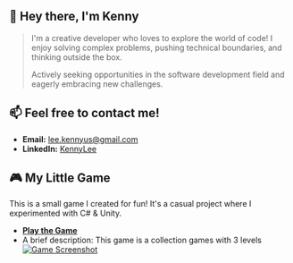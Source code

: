 <!--
## Hi there 👋
**Kenny48620/Kenny48620** is a ✨ _special_ ✨ repository because its README.md (this file) appears on your GitHub profile.

Here are some ideas to get you started:

- 🔭 I’m currently working on ...
- 🌱 I’m currently learning ...
- 👯 I’m looking to collaborate on ...
- 🤔 I’m looking for help with ...
- 💬 Ask me about ...
- 📫 How to reach me: ...
- 😄 Pronouns: ...
- ⚡ Fun fact: ...
-->


## 👋 Hey there, I'm Kenny

> I'm a creative developer who loves to explore the world of code! I enjoy solving complex problems, pushing technical boundaries, and thinking outside the box.
>
> Actively seeking opportunities in the software development field and eagerly embracing new challenges.



<!--

## ⚒️ Skills
- **Languages:** Python, Java, C#, Swift, JavaScript, C/C++
- **Frameworks & Libraries:** React, Node.js, Flask, 


## 🚀 Projects That Make Me Smile
- [**Project X**](https://github.com/Kenny48620/project-x) - 一個顛覆傳統的神奇應用。
- [**Project Y**](https://github.com/Kenny48620/project-y) - 玩轉科技與藝術的跨界嘗試。
- [**Project Z**](https://github.com/Kenny48620/project-z) - 用程式語言講故事的冒險旅程。
-->

## 📫 Feel free to contact me!
- **Email:** [lee.kennyus@gmail.com](mailto:lee.kennyus@gmail.com)
- **LinkedIn:** [KennyLee](https://www.linkedin.com/in/kaichunlee/)

## 🎮 My Little Game
This is a small game I created for fun! It's a casual project where I experimented with C# & Unity.  
- **[Play the Game](https://play.unity.com/en/games/2e112adc-236d-4a71-acfb-29c5d3d8164e/mca2-kaichun-lee-kenny)**  
- A brief description: This game is a collection games with 3 levels
[![Game Screenshot](https://raw.githubusercontent.com/Kenny48620/Kenny48620/main/image/small-game-screenshot.jpg)](https://play.unity.com/en/games/2e112adc-236d-4a71-acfb-29c5d3d8164e/mca2-kaichun-lee-kenny)


